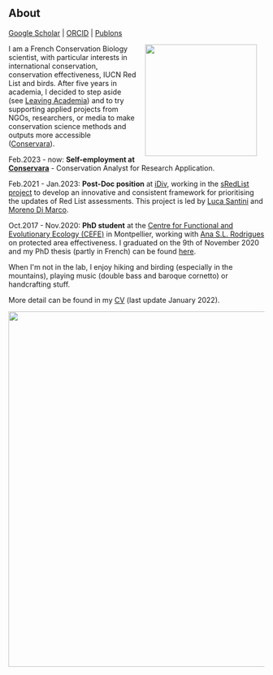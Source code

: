 ## About
[Google Scholar](https://scholar.google.com/citations?user=t42adKwAAAAJ&hl=fr&oi=sra)  \|  [ORCID](https://orcid.org/0000-0003-0850-883X)  \|  [Publons](https://publons.com/researcher/1605670/victor-cazalis/)

<img style="padding: 0 15px; float: right;" src="https://victorcazalis.github.io/Victor research.jpg"  align="right" width="220">

I am a French Conservation Biology scientist, with particular interests in international conservation, conservation effectiveness, IUCN Red List and birds. After five years in academia, I decided to step aside (see [Leaving Academia](http://conservara.fr/LeavingAcademia)) and to try supporting applied projects from NGOs, researchers, or media to make conservation science methods and outputs more accessible ([Conservara](http://conservara.fr/Conservara)).

Feb.2023 - now: **Self-employment at [Conservara](http://conservara.fr/Conservara)** - Conservation Analyst for Research Application.

Feb.2021 - Jan.2023: **Post-Doc position** at [iDiv](https://www.idiv.de/en/sdiv.html), working in the [sRedList project](https://www.idiv.de/en/sredlist.html) to develop an innovative and consistent framework for prioritising the updates of Red List assessments. This project is led by [Luca Santini](http://lucasantini.com/) and [Moreno Di Marco](https://www.biodiversitychange.com).

Oct.2017 - Nov.2020: **PhD student** at the [Centre for Functional and Evolutionary Ecology (CEFE)](https://www.cefe.cnrs.fr/en/) in Montpellier, working with [Ana S.L. Rodrigues](https://www.cefe.cnrs.fr/fr/recherche/bc/dpb/862-c/228-ana-rodrigues) on protected area effectiveness. I graduated on the 9th of November 2020 and my PhD thesis (partly in French) can be found [here](http://theses.fr/2020MONTG019/document).

When I'm not in the lab, I enjoy hiking and birding (especially in the mountains), playing music (double bass and baroque cornetto) or handcrafting stuff.

More detail can be found in my [CV](/CV.pdf) (last update January 2022).



<img src="https://victorcazalis.github.io/Bouirex2.JPG"  align="center" width="700">
